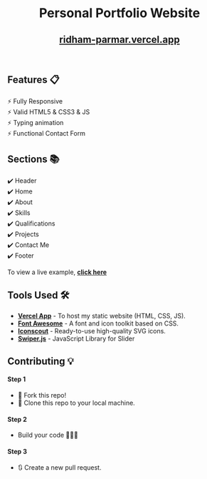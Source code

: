 <div align="center">

<h1>Personal Portfolio Website</h1>

<h2>
  <a href="https://ridham-parmar.vercel.app/">ridham-parmar.vercel.app</a>
</h2>
<br/>
</div>


## Features 📋
⚡️ Fully Responsive\
⚡️ Valid HTML5 & CSS3 & JS\
⚡️ Typing animation\
⚡️ Functional Contact Form

## Sections 📚
✔️ Header\
✔️ Home\
✔️ About\
✔️ Skills\
✔️ Qualifications\
✔️ Projects\
✔️ Contact Me\
✔️ Footer

To view a live example, **[click here](https://ridham-parmar.vercel.app/)**

## Tools Used 🛠️
- [**Vercel App**](https://vercel.com/) - To host my static website (HTML, CSS, JS).
- [**Font Awesome**](https://fontawesome.com/) - A font and icon toolkit based on CSS.
- [**Iconscout**](https://iconscout.com/unicons) - Ready-to-use high-quality SVG icons.
- [**Swiper.js**](https://swiperjs.com/) - JavaScript Library for Slider

## Contributing 💡
#### Step 1
- 🍴 Fork this repo!
- 👯 Clone this repo to your local machine.

#### Step 2
- Build your code 🔨🔨🔨

#### Step 3
- 🔃 Create a new pull request.
